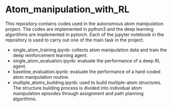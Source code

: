 # Atom_manipulation_with_RL

This repository contains codes used in the autonomous atom manipulation project. The codes are implemented in python3 and the deep learning algorithms are implemented in pytorch. Each of the jupyter notebook in the repository is used to carry out one of the main task in the project.

- single_atom_training.ipynb: collects atom manipulation data and train the deep reinforcement learning agent.
- single_atom_evaluation.ipynb: evaluate the performance of a deep RL agent. 
- baseline_evaluation.ipynb: evaluate the performance of a hard-coded atom manipulation routine.
- multiple_atoms_building.ipynb: used to build multiple-atom structures. The structure building process is divided into individual atom manipulation episodes through assignment and path planning algorithms.
